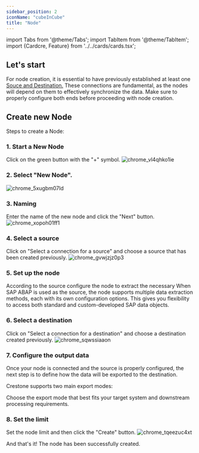 ```yaml
---
sidebar_position: 2
iconName: "cubeInCube"
title: "Node"
---
```

import Tabs from '@theme/Tabs';
import TabItem from '@theme/TabItem';
import {Cardcre, Feature} from '../../cards/cards.tsx';

## Let's start 
For node creation, it is essential to have previously established at least one [Souce and Destination.](/docs/sections/conections) These connections are fundamental, as the nodes will depend on them to effectively synchronize the data. Make sure to properly configure both ends before proceeding with node creation.

## Create new Node
Steps to create a Node:


### 1. Start a New Node
Click on the green button with the "+" symbol.
![chrome_vl4qhko1ie](/img/old/chrome_vl4qhko1ie.png)

### 2. Select "New Node".
![chrome_5xugbm07ld](/img/old/node/chrome_5xugbm07ld.png)

### 3. Naming
Enter the name of the new node and click the "Next" button.
![chrome_xopoh01ff1](/img/old/node/chrome_xopoh01ff1.png)



### 4. Select a source
Click on "Select a connection for a source" and choose a source that has been created previously.
![chrome_gvwjzjz0p3](/img/old/node/chrome_gvwjzjz0p3.png)



### 5.  Set up the node
According to the source configure the node to extract the necessary
<Tabs>
  <TabItem value="SAP S/4Hanna" label="SAP S/4Hanna" >
<Cardcre
    title="Tables"
    description="For detailed instructions on configuring a node when SAP S/4HANA is used as the source."
    icon="SAP"
    brand={true}
    link='/docs/sections/nodes/setupsource/table'
/>
  </TabItem>
  <TabItem value="SAP ABAP" label="SAP ABAP" default>
  When SAP ABAP is used as the source, the node supports multiple data extraction methods, each with its own configuration options. This gives you flexibility to access both standard and custom-developed SAP data objects.
    <div  className="row">
        <Feature
            title="Table"
            description="Direct extraction from transparent tables or views."
            icon="SAP"
            link='/docs/sections/nodes/setupsource/table'
        />
        <Feature
            title="Reports"
            description="Execution of custom ABAP reports (Z-reports) that return structured output."
            icon="SAP"
            link='/docs/sections/nodes/setupsource/reports'
        />
        <Feature
            title="BAPI"
            description="Data extraction via BAPIs, typically requiring input parameters and structure mapping."
            icon="SAP"
            link='/docs/sections/nodes/setupsource/bapi'
        />
        <Feature
            title="Extractor"
            description="Use of SAP standard extractors (e.g., 2LIS_*) for data already prepared for reporting."
            icon="SAP"
            link='/docs/sections/nodes/setupsource/extractor'
        />
        <Feature
            title="CDC"
            description="Incremental extraction of only the records changed since the last execution."
            icon="SAP"
            link='/docs/sections/nodes/setupsource/cdc'
        />
    </div>
  </TabItem>
</Tabs>




### 6. Select a destination
Click on "Select a connection for a destination" and choose a destination created previously.
![chrome_sqwssiaaon](/img/old/node/chrome_sqwssiaaon.png)

### 7. Configure the output data
Once your node is connected and the source is properly configured, the next step is to define how the data will be exported to the destination.

Crestone supports two main export modes:
<div className="row">
    <Feature
        title="Table"
        description=" Ideal for structured, query-ready data."
        icon= 'list'
        link= '/docs/sections/nodes/data/table'
    />  
    <Feature
        title="Stage"
        description="Suitable for raw or semi-structured data files, available in CSV or Parquet format."
        icon= 'folder'
        link='/docs/sections/nodes/data/stage'
    />
</div>

Choose the export mode that best fits your target system and downstream processing requirements.


### 8. Set the limit
Set the node limit and then click the "Create" button.
![chrome_tqeezuc4xt](/img/old/node/chrome_tqeezuc4xt.png)

And that's it! The node has been successfully created.